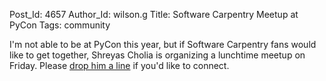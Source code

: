 Post_Id: 4657
Author_Id: wilson.g
Title: Software Carpentry Meetup at PyCon
Tags: community

<p>I'm not able to be at PyCon this year, but if Software Carpentry fans would like to get together, Shreyas Cholia is organizing a lunchtime meetup on Friday.  Please <a href="mailto:scholia@lbl.gov">drop him a line</a> if you'd like to connect.</p>
